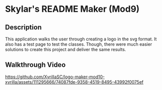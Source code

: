# Skylar's README Maker (Mod9)

## Description

This application walks the user through creating a logo in the svg format. It also has a test page to test the classes. Though, there were much easier solutions to create this project and deliver the same results.

## Walkthrough Video

https://github.com/XyrillaSC/logo-maker-mod10-xyrilla/assets/111295666/74087fde-9358-4519-8495-43992f0075ef
